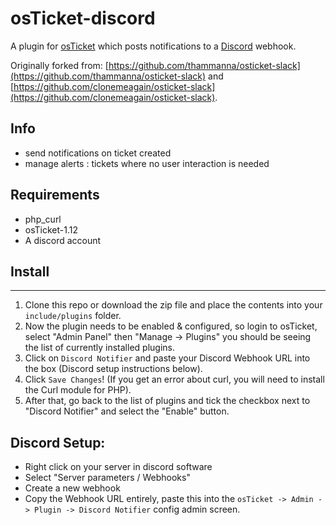 osTicket-discord
================
A plugin for [osTicket](https://osticket.com) which posts notifications to a [Discord](https://discordapp.com/) webhook.

Originally forked from: [https://github.com/thammanna/osticket-slack](https://github.com/thammanna/osticket-slack) and
[https://github.com/clonemeagain/osticket-slack](https://github.com/clonemeagain/osticket-slack).

Info
----
- send notifications on ticket created
- manage alerts : tickets where no user interaction is needed

## Requirements
- php_curl
- osTicket-1.12
- A discord account

## Install
----------
1. Clone this repo or download the zip file and place the contents into your `include/plugins` folder.
1. Now the plugin needs to be enabled & configured, so login to osTicket, select "Admin Panel" then "Manage -> Plugins" you should be seeing the list of currently installed plugins.
1. Click on `Discord Notifier` and paste your Discord Webhook URL into the box (Discord setup instructions below). 
1. Click `Save Changes`! (If you get an error about curl, you will need to install the Curl module for PHP). 
1. After that, go back to the list of plugins and tick the checkbox next to "Discord Notifier" and select the "Enable" button.


## Discord Setup:
- Right click on your server in discord software
- Select "Server parameters / Webhooks"
- Create a new webhook
- Copy the Webhook URL entirely, paste this into the `osTicket -> Admin -> Plugin -> Discord Notifier` config admin screen.
